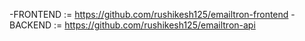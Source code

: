 -FRONTEND := https://github.com/rushikesh125/emailtron-frontend
-BACKEND := https://github.com/rushikesh125/emailtron-api